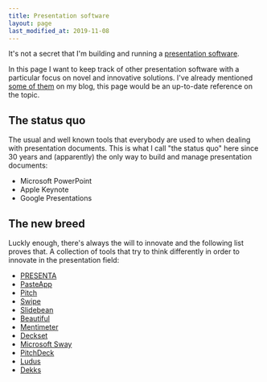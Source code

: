 ```yaml
---
title: Presentation software
layout: page
last_modified_at: 2019-11-08
---
```


It's not a secret that I'm building and running a [presentation software](https://www.presenta.cc/).

In this page I want to keep track of other presentation software with a particular focus on novel and innovative solutions. I've already mentioned [some of them](/blog/lets-talk-about-presentation-tools/) on my blog, this page would be an up-to-date reference on the topic.

## The status quo

The usual and well known tools that everybody are used to when dealing with presentation documents. This is what I call "the status quo" here since 30 years and (apparently) the only way to build and manage presentation documents:

- Microsoft PowerPoint
- Apple Keynote
- Google Presentations

## The new breed

Luckly enough, there's always the will to innovate and the following list proves that. A collection of tools that try to think differently in order to innovate in the presentation field:

- [PRESENTA](https://www.presenta.cc/)
- [PasteApp](https://pasteapp.com/)
- [Pitch](https://pitch.com/)
- [Swipe](https://swipe.to/)
- [Slidebean](https://slidebean.com/)
- [Beautiful](https://www.beautiful.ai/)
- [Mentimeter](https://www.mentimeter.com/)
- [Deckset](https://www.deckset.com/)
- [Microsoft Sway](https://sway.office.com/)
- [PitchDeck](https://pitchdeck.io/)
- [Ludus](https://ludus.one/)
- [Dekks](https://dekks.app/)

